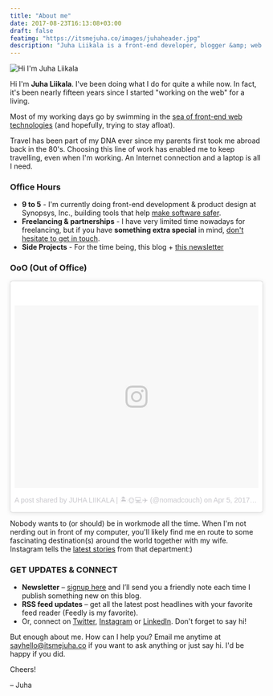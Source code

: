 ```yaml
---
title: "About me"
date: 2017-08-23T16:13:08+03:00
draft: false
featimg: "https://itsmejuha.co/images/juhaheader.jpg"
description: "Juha Liikala is a front-end developer, blogger &amp; web maker for over a decade."
---
```


![Hi I'm Juha Liikala](https://itsmejuha.co/images/juhaheader.jpg "Hi I'm Juha Liikala")

Hi I'm **Juha Liikala**. I've been doing what I do for quite a while now. In fact, it's been nearly fifteen years since I started "working on the web" for a living.

Most of my working days go by swimming in the [sea of front-end web technologies](https://github.com/dypsilon/frontend-dev-bookmarks) (and hopefully, trying to stay afloat).

Travel has been part of my DNA ever since my parents first took me abroad back in the 80's. Choosing this line of work has enabled me to keep travelling, even when I'm working. An Internet connection and a laptop is all I need.

### Office Hours
 
* **9 to 5** - I'm currently doing front-end development & product design at Synopsys, Inc., building tools that help [make software safer](https://www.synopsys.com/software-integrity/security-testing/software-composition-analysis.html).
* **Freelancing &amp; partnerships** - I have very limited time nowadays for freelancing, but if you have <strong>something extra special</strong> in mind, [don't hesitate to get in touch](mailto:sayhello@itsmejuha.co).
* **Side Projects** - For the time being, this blog + [this newsletter](http://eepurl.com/cxqFQr)

### OoO (Out of Office)

<blockquote class="instagram-media" data-instgrm-version="7" style=" background:#FFF; border:0; border-radius:3px; box-shadow:0 0 1px 0 rgba(0,0,0,0.5),0 1px 10px 0 rgba(0,0,0,0.15); margin: 1px; max-width:658px; padding:0; width:99.375%; width:-webkit-calc(100% - 2px); width:calc(100% - 2px);"><div style="padding:8px;"> <div style=" background:#F8F8F8; line-height:0; margin-top:40px; padding:37.4537037037037% 0; text-align:center; width:100%;"> <div style=" background:url(data:image/png;base64,iVBORw0KGgoAAAANSUhEUgAAACwAAAAsCAMAAAApWqozAAAABGdBTUEAALGPC/xhBQAAAAFzUkdCAK7OHOkAAAAMUExURczMzPf399fX1+bm5mzY9AMAAADiSURBVDjLvZXbEsMgCES5/P8/t9FuRVCRmU73JWlzosgSIIZURCjo/ad+EQJJB4Hv8BFt+IDpQoCx1wjOSBFhh2XssxEIYn3ulI/6MNReE07UIWJEv8UEOWDS88LY97kqyTliJKKtuYBbruAyVh5wOHiXmpi5we58Ek028czwyuQdLKPG1Bkb4NnM+VeAnfHqn1k4+GPT6uGQcvu2h2OVuIf/gWUFyy8OWEpdyZSa3aVCqpVoVvzZZ2VTnn2wU8qzVjDDetO90GSy9mVLqtgYSy231MxrY6I2gGqjrTY0L8fxCxfCBbhWrsYYAAAAAElFTkSuQmCC); display:block; height:44px; margin:0 auto -44px; position:relative; top:-22px; width:44px;"></div></div><p style=" color:#c9c8cd; font-family:Arial,sans-serif; font-size:14px; line-height:17px; margin-bottom:0; margin-top:8px; overflow:hidden; padding:8px 0 7px; text-align:center; text-overflow:ellipsis; white-space:nowrap;"><a href="https://www.instagram.com/p/BSgngdsBTaM/" style=" color:#c9c8cd; font-family:Arial,sans-serif; font-size:14px; font-style:normal; font-weight:normal; line-height:17px; text-decoration:none;" target="_blank">A post shared by JUHA LIIKALA | 🏝🌞💻✈️ (@nomadcouch)</a> on <time style=" font-family:Arial,sans-serif; font-size:14px; line-height:17px;" datetime="2017-04-05T16:02:15+00:00">Apr 5, 2017 at 9:02am PDT</time></p></div></blockquote> <script async defer src="//platform.instagram.com/en_US/embeds.js"></script>

Nobody wants to (or should) be in workmode all the time. When I'm not nerding out in front of my computer, you'll likely find me en route to some fascinating destination(s) around the world together with my wife. Instagram tells the [latest stories](https://www.instagram.com/nomadcouch/) from that department:)

### GET UPDATES & CONNECT

* **Newsletter** – [signup here](http://eepurl.com/cxqFQr) and I’ll send you a friendly note each time I publish something new on this blog.
* **RSS feed updates** – get all the latest post headlines with your favorite feed reader (Feedly is my favorite).
* Or, connect on [Twitter](https://twitter.com/juhaliikala/), [Instagram](https://www.instagram.com/nomadcouch/) or [LinkedIn](https://www.linkedin.com/in/juhaliikala). Don't forget to say hi!

But enough about me. How can I help you? Email me anytime at [sayhello@itsmejuha.co](mailto:sayhello@itsmejuha.co) if you want to ask anything or just say hi. I'd be happy if you did.

Cheers!

&ndash; Juha
